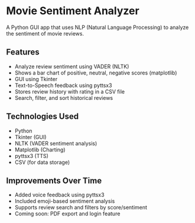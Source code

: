 # Movie Sentiment Analyzer 
A Python GUI app that uses NLP (Natural Language Processing) to analyze the sentiment of movie reviews.
##  Features
- Analyze review sentiment using VADER (NLTK)
- Shows a bar chart of positive, neutral, negative scores (matplotlib)
- GUI using Tkinter
- Text-to-Speech feedback using pyttsx3
- Stores review history with rating in a CSV file
- Search, filter, and sort historical reviews
##  Technologies Used
- Python
- Tkinter (GUI)
- NLTK (VADER sentiment analysis)
- Matplotlib (Charting)
- pyttsx3 (TTS)
- CSV (for data storage)
## Improvements Over Time
- Added voice feedback using pyttsx3
- Included emoji-based sentiment analysis
- Supports review search and filters by score/sentiment
- Coming soon: PDF export and login feature
